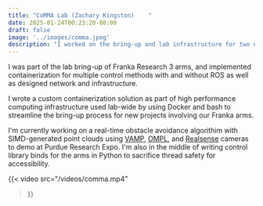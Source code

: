 ```yaml
---
title: "CoMMA Lab (Zachary Kingston)    "
date: 2025-01-24T00:23:20-08:00
draft: false
image: '../images/comma.jpeg'
description: "I worked on the bring-up and lab infrastructure for two new Franka Research 3 7-DOF robotic arms, and am currently developing a real-time obstacle avoidance demo. More..."
---
```

I was part of the lab bring-up of Franka Research 3 arms, and implemented containerization for multiple control methods with and without ROS as well as designed network and infrastructure.

I wrote a custom containerization solution as part of high performance computing infrastructure used lab-wide by using Docker and bash to streamline the bring-up process for new projects involving our Franka arms.

I'm currently working on a real-time obstacle avoidance algorithim with SIMD-generated point clouds using [VAMP](https://github.com/KavrakiLab/vamp), [OMPL](https://github.com/ompl/ompl), and [Realsense](https://github.com/IntelRealSense/librealsense/) cameras to demo at Purdue Research Expo. I'm also in the middle of writing control library binds for the arms in Python to sacrifice thread safety for accessibility.

{{< video
  src="/videos/comma.mp4"
>}}
